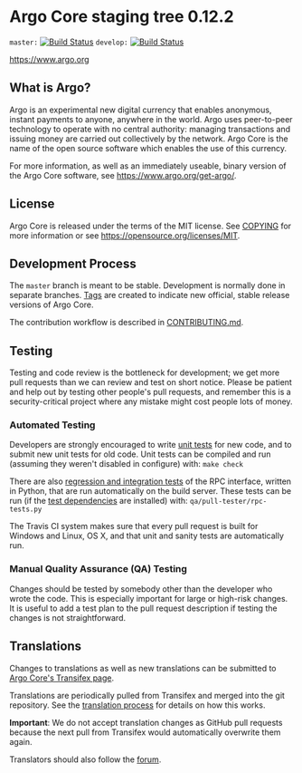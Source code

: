 Argo Core staging tree 0.12.2
===============================

`master:` [![Build Status](https://travis-ci.org/argopay/argo.svg?branch=master)](https://travis-ci.org/argopay/argo) `develop:` [![Build Status](https://travis-ci.org/argopay/argo.svg?branch=develop)](https://travis-ci.org/argopay/argo/branches)

https://www.argo.org


What is Argo?
----------------

Argo is an experimental new digital currency that enables anonymous, instant
payments to anyone, anywhere in the world. Argo uses peer-to-peer technology
to operate with no central authority: managing transactions and issuing money
are carried out collectively by the network. Argo Core is the name of the open
source software which enables the use of this currency.

For more information, as well as an immediately useable, binary version of
the Argo Core software, see https://www.argo.org/get-argo/.


License
-------

Argo Core is released under the terms of the MIT license. See [COPYING](COPYING) for more
information or see https://opensource.org/licenses/MIT.

Development Process
-------------------

The `master` branch is meant to be stable. Development is normally done in separate branches.
[Tags](https://github.com/argopay/argo/tags) are created to indicate new official,
stable release versions of Argo Core.

The contribution workflow is described in [CONTRIBUTING.md](CONTRIBUTING.md).

Testing
-------

Testing and code review is the bottleneck for development; we get more pull
requests than we can review and test on short notice. Please be patient and help out by testing
other people's pull requests, and remember this is a security-critical project where any mistake might cost people
lots of money.

### Automated Testing

Developers are strongly encouraged to write [unit tests](/doc/unit-tests.md) for new code, and to
submit new unit tests for old code. Unit tests can be compiled and run
(assuming they weren't disabled in configure) with: `make check`

There are also [regression and integration tests](/qa) of the RPC interface, written
in Python, that are run automatically on the build server.
These tests can be run (if the [test dependencies](/qa) are installed) with: `qa/pull-tester/rpc-tests.py`

The Travis CI system makes sure that every pull request is built for Windows
and Linux, OS X, and that unit and sanity tests are automatically run.

### Manual Quality Assurance (QA) Testing

Changes should be tested by somebody other than the developer who wrote the
code. This is especially important for large or high-risk changes. It is useful
to add a test plan to the pull request description if testing the changes is
not straightforward.

Translations
------------

Changes to translations as well as new translations can be submitted to
[Argo Core's Transifex page](https://www.transifex.com/projects/p/argo/).

Translations are periodically pulled from Transifex and merged into the git repository. See the
[translation process](doc/translation_process.md) for details on how this works.

**Important**: We do not accept translation changes as GitHub pull requests because the next
pull from Transifex would automatically overwrite them again.

Translators should also follow the [forum](https://www.argo.org/forum/topic/argo-worldwide-collaboration.88/).
